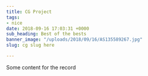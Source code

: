 ```yaml
---
title: CG Project
tags:
- nice
date: 2018-09-16 17:03:31 +0000
sub_heading: Best of the bests
banner_image: "/uploads/2018/09/16/AS135589267.jpg"
slug: cg slug here

---
```

Some content for the record
